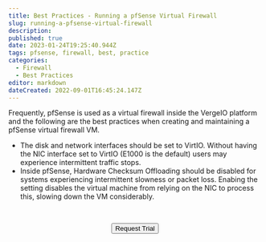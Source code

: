 ```yaml
---
title: Best Practices - Running a pfSense Virtual Firewall
slug: running-a-pfsense-virtual-firewall
description: 
published: true
date: 2023-01-24T19:25:40.944Z
tags: pfsense, firewall, best, practice
categories:
  - Firewall
  - Best Practices
editor: markdown
dateCreated: 2022-09-01T16:45:24.147Z
---
```


Frequently, pfSense is used as a virtual firewall inside the VergeIO platform and the following are the best practices when creating and maintaining a pfSense virtual firewall VM.

- The disk and network interfaces should be set to VirtIO. Without having the NIC interface set to VirtIO (E1000 is the default) users may experience intermittent traffic stops.
- Inside pfSense, Hardware Checksum Offloading should be disabled for systems experiencing intermittent slowness or packet loss. Enabing the setting disables the virtual machine from relying on the NIC to process this, slowing down the VM considerably.

<br>
<div style="text-align: center">
  
<a href="https://www.verge.io/test-drive" target="_blank"><button class="button-orange">Request Trial</button></a>
</div>